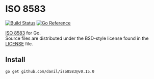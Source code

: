 ISO 8583
========

[![Build Status](https://cloud.drone.io/api/badges/danil/iso8583/status.svg)](https://cloud.drone.io/danil/iso8583)
[![Go Reference](https://pkg.go.dev/badge/github.com/danil/iso8583.svg)](https://pkg.go.dev/github.com/danil/iso8583)

[ISO 8583][] for Go.  
Source files are distributed under the BSD-style license
found in the [LICENSE](./LICENSE) file.

[ISO 8583]: https://en.wikipedia.org/wiki/ISO_8583

Install
-------

    go get github.com/danil/iso8583@v0.15.0
